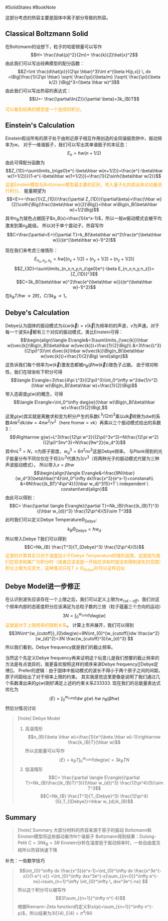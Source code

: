 #SolidStates  #BookNote

这部分考虑的热容主要是固体中离子部分导致的热容。
## Classical Boltzmann Solid
在Boltzmann的设想下，粒子的哈密顿量可以写作
$$H= \frac{\hat{p}^2}{2m}+ \frac{k}{2}\hat{x}^2$$
由此我们可以写出经典模型的配分函数：
$$Z=\int \frac{d\hat{p}}{(2\pi \hbar)^3}\int e^{\beta H(p,x)} \, dx =\Big[\frac{1}{2\pi \hbar} \sqrt{ \frac{\pi}{\beta/m} }\sqrt{ \frac{\pi}{\beta k/2} }\Big]^3=(\beta \hbar w)^3$$
由此我们可以写出热容的表达式：
$$U=- \frac{\partial\ln{Z}}{\partial \beta}=3k_{B}T$$

<font color=orange>可以看到经典的模型是一个连续的积分。</font>
## Einstein's Calculation
Einstein假设所有的原子处于由附近原子相互作用创造的全同谐振势阱中，振动频率为$w$。
对于一维谐振子，我们可以写出其单谐振子的本征态：
$$E_n=\hbar w(n+1/2)$$
由此可得配分函数为
$$Z_{1D}=\sum\limits_{n\ge0}e^{-\beta\hbar w(n+1/2)}=\frac{e^{-\beta\hbar w(1+1/2)}}{1-e^{-\beta\hbar w(1+1/2)}}=\frac{1}{2\sinh{\beta\hbar w/2}}$$
<font color=orange>这是Einstein模型与Boltzmann模型最主要的区别，带入量子化的假设来对动量进行积分。</font>
能量期望为
$$<E>=-\frac{1}{Z_{1D}}\frac{\partial Z_{1D}}{\partial\beta}=\frac{\hbar w}{2}\coth{\Big(\frac{\beta\hbar w}{2}\Big)}=\hbar w\Big(n_B(\beta\hbar w)+1/2\Big)$$
其中$n_B$为玻色占据因子$n_B(x)=\frac{1}{e^x-1}$，所以一般$w$振动模式会被平均激发到第$n_B$能级。
所以对于单个震动子，热容写作
$$C=\frac{\partial<E>}{\partial T}=k_B(\beta\hbar w)^2\frac{e^{\beta\hbar w}}{(e^{\beta\hbar w}-1)^2}$$

现在我们来考虑三维情形：
$$E_{n_x,n_y,n_z}=\hbar w[(n_x+1/2)+(n_y+1/2)+(n_z+1/2)]$$
$$Z_{3D}=\sum\limits_{n_x,n_y,n_z\ge0}e^{-\beta E_{n_x,n_y,n_z}}=[Z_{1D}]^3$$
$$C=3k_B(\beta\hbar w)^2\frac{e^{\beta\hbar w}}{(e^{\beta\hbar w}-1)^2}$$
在$k_BT/\hbar w\rightarrow2$时，$C/3k_B\rightarrow1$。

##  Debye's Calculation
Debye认为固体的振动模式为以$w(\vec{k})=v|\vec{k}|$为频率的的声波，$v$为声速。对于每一个波矢$\vec{k}$都有三个对应的振动模式，类比Einstein可得：
$$\begin{align}\langle E\rangle&=3\sum\limits_{\vec{k}}\hbar w(\vec{k})\Big(n_B(\beta\hbar w(\vec{k}))+\frac{1}{2}\Big)\\
&=3\frac{L^3}{(2\pi)^3}\int d\vec{k}\hbar w(\vec{k})\Big(n_B(\beta\hbar w(\vec{k}))+\frac{1}{2}\Big)
\end{align}$$
这告诉我们每个频率为$w(\vec{k})$激发态都被$n_B(\beta\hbar w(\vec{k}))$玻色子占据。
由于球对称性，我们在球坐标下积分可得
$$\langle E\rangle=3\frac{4\pi L^3}{(2\pi)^3}\int_0^\infty w^2dw(1/v^2)(\hbar w)\Big(n_B(\beta\hbar w)+\frac{1}{2}\Big)$$
带入态密度$g(w)$的概念，可得
$$\langle E\rangle=\int_0^\infty dwg(w)(\hbar w)\Big(n_B(\beta\hbar w)+\frac{1}{2}\Big),$$
这里$g(w)$其实就是离散求和变为积分产生的系数$L^3/(2\pi)^3$乘以$d\vec{k}$转换为$dw$的系数$4\pi k^2dk/dw=4\pi w^2/v^2$（here from$w=v k$）再乘以三个振动模式给出的系数3：
$$\Rightarrow g(w)=L^3\frac{12\pi w^2}{(2\pi)^3v^3}=N\frac{12\pi w^2}{(2\pi)^3nv^3}=N\frac{9w^2}{w_d^3}$$
其中$nL^3=N$，$n$为原子密度，$w_d^3=6\pi^2nv^3$这是Debye频率。
与Plank得到的光子能量分布不同仅仅在于将$2/c^3$代换为$3/v^3$（将两种光子的振动模式代替为三种声波振动模式）。
所以带入$x=\beta\hbar w$
$$\begin{align}\langle E\rangle&=\frac{9N\hbar}{w_d^3(\beta\hbar)^4}\int_0^\infty dx\frac{x^3}{e^x-1}+constanat\\
&=9N\frac{(k_BT)^4\pi^4}{(\hbar w_d)^315}+T \ independent \ constant\end{align}$$
由此可以得到：
$$C=  \frac{\partial \langle E\rangle}{\partial T}=Nk_{B}\frac{(k_{B}T)^3}{(\hbar w_{d})^3} \frac{12\pi^4}{5}\sim T^3$$
此时我们可以定义Debye Temperature$\Theta_{{Debye}}:$
$$k_{B}\Theta_{Debye}=\hbar w_{d}$$
所以带入Debye T我们可以得到
$$C=Nk_{B} \frac{T^3}{T_{Debye}^3} \frac{12\pi^4}{5}$$
<font color=orange>这里的计算其实只对于温度远小于Debye Temperature的情形适用，这是因为我们在将求和推广为积分时（或者应该说是一开始在求和时就没有限制波矢的范围）积分上限为无穷大，这种情况只在$T\le \Theta_{Debye}$时可以这样近似</font>

## Debye Model进一步修正
在认识到波矢应该存在一个上限之后，我们可以定义上限为$w_{{cut-off}}$，我们对这个频率内部的态密度积分应该满足为总粒子数的三倍（粒子蕴蓄三个方向的运动）
$$3N=\int_{0}^{w_{cutoff}}  dwg(w) $$
<font color=orange>这就是对于上限频率的限制关系</font>。
计算上市并展开，我们可以得到
$$3N\int^{w_{cutoff}}_{0}dwg(w)=9N\int_{0}^{w_{cutoff}}dw \frac{w^2}{w_{d}^2}=3N \frac{w_{cutoff}^3}{w_{d}^3} $$
所以我们看到，Debye frequency就是我们的截止频率。

当然这个先定义Debye frequency再来证明这个玩意儿是我们想要的截止频率的方法是有点诡异的，我更喜欢按照这样的顺序来讲Debye frequency[[Debye定律]]。
Prefer的逻辑：由于固体中振动模式的波长不得小于两个原子之间的间距，原子间距给出了对于频率上限的约束。
其实我感觉这里更像是说明了我们通过几个系数凑出来的$g(w)$刚好满足上述的约束关系233333.
现在我们的总能量表达式优化为
$$\langle E\rangle=\int_{0}^{w_{cutoff}}dw \ g(w) \ \hbar w \ n_{B}(\beta \hbar w)   $$
然后分情况讨论
>[!note] Debye Model
>1. 高温情形
> $$n_{B}(\beta \hbar w)=\frac{1}{e^{\beta \hbar w}-1}\rightarrow \frac{k_{B}T}{\hbar w}$$
> 所以总能量可以写作$$\langle E\rangle= k_{B}T\int_{0}^{w_{cutoff}}dwg(w)=3k_{B}TN$$
>2. 低温情形
>$$C=  \frac{\partial \langle E\rangle}{\partial T}=Nk_{B}\frac{(k_{B}T)^3}{(\hbar w_{d})^3} \frac{12\pi^4}{5}\sim T^3$$
>$$C=Nk_{B} \frac{T^3}{T_{Debye}^3} \frac{12\pi^4}{5},T_{{Debye}}=\hbar w_{d}/k_{B}$$
## Summary
>[!note] Summary
>大部分材料的热容来源于原子的振动
>Boltzmann和Einstein模型将这些振动看作N个谐振子
>Boltzmann得到结果：Dulong-Petit $C=3Nk_B=3R$
>Einstein分析在温度低于振动频率时，一些自由度冻结所以热容快速下降

补充：一些数学技巧
>$$\int_{0}^\infty dx \frac{x^3}{e^x-1}=\int_{0}^\infty dx \frac{x^3e^{-x}}{1-e^{-x}}  =\int_{0}^\infty dxx^3e^{-x}\sum_{{n=0}}^\infty e^{-nx}=\sum_{n=1}^\infty \int_{0}^\infty  \, dxx^3e^{-nx}  $$
>所以这个积分可以被写作$$3!\sum_{{n=1}}^\infty n^{-4}$$
>根据Riemann-Zeta function的定义$\xi(p)=\sum_{{n=1}}^\infty n^{-p}$，所以结果为$3!\xi(4),\xi(4)=\pi^4/90$